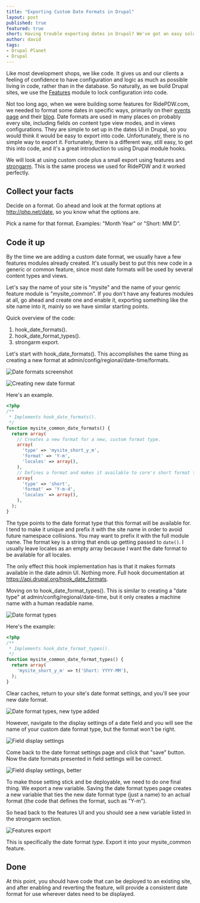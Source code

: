 ```yaml
---
title: "Exporting Custom Date Formats in Drupal"
layout: post
published: true
featured: true
short: Having trouble exporting dates in Drupal? We've got an easy solution for you.
author: david
tags:
- Drupal Planet
- Drupal
---
```


Like most development shops, we like code. It gives us and our clients a feeling of confidence to have configuration and logic as much as possible living in code, rather than in the database. So naturally, as we build Drupal sites, we use the [Features](https://drupal.org/project/features) module to lock configuration into code.

Not too long ago, when we were building some features for RidePDW.com, we needed to format some dates in specific ways, primarily on their [events page](https://www.ridepdw.com/events) and their [blog](https://www.ridepdw.com/blog). Date formats are used in many places on probably every site, including fields on content type view modes, and in views configurations. They are simple to set up in the dates UI in Drupal, so you would think it would be easy to export into code. Unfortunately, there is no simple way to export it. Fortunately, there is a different way, still easy, to get this into code, and it's a great introduction to using Drupal module hooks.

We will look at using custom code plus a small export using features and [strongarm](https://drupal.org/project/strongarm). This is the same process we used for RidePDW and it worked perfectly.

## Collect your facts

Decide on a format. Go ahead and look at the format options at http://php.net/date, so you know what the options are.

Pick a name for that format. Examples: "Month Year" or "Short: MM D".

## Code it up

By the time we are adding a custom date format, we usually have a few features modules already created. It's usually best to put this new code in a generic or common feature, since most date formats will be used by several content types and views.

Let's say the name of your site is "mysite" and the name of your genric feature module is "mysite_common". If you don't have any features modules at all, go ahead and create one and enable it, exporting something like the site name into it, mainly so we have similar starting points.

Quick overview of the code:

1. hook_date_formats().
2. hook_date_format_types().
3. strongarm export.

Let's start with hook_date_formats(). This accomplishes the same thing as creating a new format at admin/config/regional/date-time/formats.

![Date formats screenshot](/assets/images/blog/date-formats-list-1.jpg "Date formats")

![Creating new date format](/assets/images/blog/date-formats-creating.jpg "Creating new date format")

Here's an example.

~~~php
<?php
/**
 * Implements hook_date_formats().
 */
function mysite_common_date_formats() {
  return array(
    // Creates a new format for a new, custom format type.
    array(
      'type' => 'mysite_short_y_m',
      'format' => 'Y-m',
      'locales' => array(),
    ),
    // Defines a format and makes it available to core's short format type.
    array(
      'type' => 'short',
      'format' => 'Y-m-d',
      'locales' => array(),
    ),
  );
}
~~~

The type points to the date format type that this format will be available for. I tend to make it unique and prefix it with the site name in order to avoid future namespace collisions. You may want to prefix it with the full module name. The format key is a string that ends up getting passed to `date()`. I usually leave locales as an empty array because I want the date format to be available for all locales.

The only effect this hook implementation has is that it makes formats available in the date admin UI. Nothing more. Full hook documentation at https://api.drupal.org/hook_date_formats.

Moving on to hook_date_format_types(). This is similar to creating a "date type" at admin/config/regional/date-time, but it only creates a machine name with a human readable name.

![Date format types](/assets/images/blog/date-formats-type-list.jpg "Date format types")

Here's the example:

~~~php
<?php
/**
 * Implements hook_date_format_types().
 */
function mysite_common_date_format_types() {
  return array(
    'mysite_short_y_m' => t('Short: YYYY-MM'),
  );
}
~~~

Clear caches, return to your site's date format settings, and you'll see your new date format.

![Date format types, new type added](/assets/images/blog/date-formats-type-list-after.jpg "Date format types, new type added")

However, navigate to the display settings of a date field and you will see the name of your custom date format type, but the format won't be right.

![Field display settings](/assets/images/blog/date-formats-field-display.jpg "Field display settings")

Come back to the date format settings page and click that "save" button. Now the date formats presented in field settings will be correct.

![Field display settings, better](/assets/images/blog/date-formats-field-display-better.jpg "Field display settings, better")

To make those setting stick and be deployable, we need to do one final thing. We export a new variable. Saving the date format types page creates a new variable that ties the new date format type (just a name) to an actual format (the code that defines the format, such as "Y-m").

So head back to the features UI and you should see a new variable listed in the strongarm section.

![Features export](/assets/images/blog/date-formats-features-export.jpg "Features export")

This is specifically the date format *type*. Export it into your mysite_common feature.

## Done

At this point, you should have code that can be deployed to an existing site, and after enabling and reverting the feature, will provide a consistent date format for use wherever dates need to be displayed.
